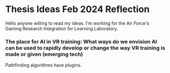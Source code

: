 # Thesis Ideas Feb 2024 Reflection

Hello anyone willing to read my ideas. I'm working for the Air Force's Gaming Research Integration for Learning Laboratory.&#x20;



### The place for AI in VR training: What ways do we envision AI can be used to rapidly develop or change the way VR training is made or given (emerging tech)

Pathfinding algorithms have plugins.&#x20;
